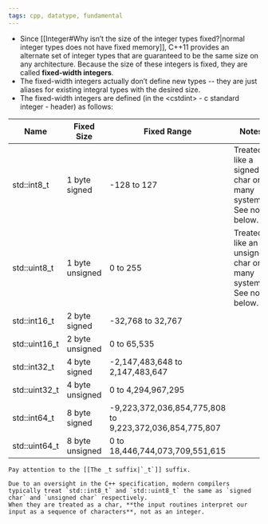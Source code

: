 ```yaml
---
tags: cpp, datatype, fundamental
---
```


- Since [[Integer#Why isn’t the size of the integer types fixed?|normal integer types does not have fixed memory]], C++11 provides an alternate set of integer types that are guaranteed to be the same size on any architecture. Because the size of these integers is fixed, they are called **fixed-width integers**.
- The fixed-width integers actually don’t define new types -- they are just aliases for existing integral types with the desired size.
- The fixed-width integers are defined (in the \<cstdint> - c standard integer - header) as follows:

| Name          | Fixed Size      | Fixed Range                                             | Notes                                                          |
| ------------- | --------------- | ------------------------------------------------------- | -------------------------------------------------------------- |
| std::int8_t   | 1 byte signed   | -128 to 127                                             | Treated like a signed char on many systems. See note below.    |
| std::uint8_t  | 1 byte unsigned | 0 to 255                                                | Treated like an unsigned char on many systems. See note below. |
| std::int16_t  | 2 byte signed   | -32,768 to 32,767                                       |                                                                |
| std::uint16_t | 2 byte unsigned | 0 to 65,535                                             |                                                                |
| std::int32_t  | 4 byte signed   | -2,147,483,648 to 2,147,483,647                         |                                                                |
| std::uint32_t | 4 byte unsigned | 0 to 4,294,967,295                                      |                                                                |
| std::int64_t  | 8 byte signed   | -9,223,372,036,854,775,808 to 9,223,372,036,854,775,807 |                                                                |
| std::uint64_t | 8 byte unsigned | 0 to 18,446,744,073,709,551,615                         |                                                                |

```ad-note
Pay attention to the [[The _t suffix|`_t`]] suffix.
```

```ad-important
Due to an oversight in the C++ specification, modern compilers typically treat `std::int8_t` and `std::uint8_t` the same as `signed char` and `unsigned char` respectively.
When they are treated as a char, **the input routines interpret our input as a sequence of characters**, not as an integer.
```